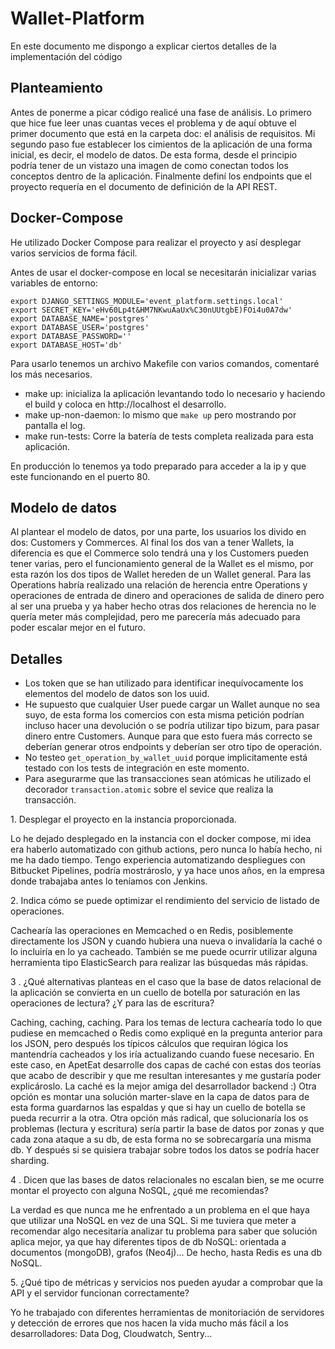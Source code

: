 # Wallet-Platform

En este documento me dispongo a explicar ciertos detalles de la implementación del código 

## Planteamiento

Antes de ponerme a picar código realicé una fase de análisis. Lo primero que hice fue leer unas cuantas veces el problema y de aquí obtuve el primer documento que está en la carpeta doc: el análisis de requisitos.
Mi segundo paso fue establecer los cimientos de la aplicación de una forma inicial, es decir, el modelo de datos. De esta forma, desde el principio podría tener de un vistazo una imagen de como conectan todos los conceptos dentro de la aplicación.
Finalmente definí los endpoints que el proyecto requería en el documento de definición de la API REST.

## Docker-Compose

He utilizado Docker Compose para realizar el proyecto y así desplegar varios servicios de forma fácil.

Antes de usar el docker-compose en local se necesitarán inicializar varias variables de entorno:

```export WEB_ENVIRONMENT='LOCAL'
export DJANGO_SETTINGS_MODULE='event_platform.settings.local'
export SECRET_KEY='eHv60Lp4t&HM7NKwuAaUx%C30nUUtgbE)FOi4u0A7dw'
export DATABASE_NAME='postgres'
export DATABASE_USER='postgres'
export DATABASE_PASSWORD=''
export DATABASE_HOST='db'
```

Para usarlo tenemos un archivo Makefile con varios comandos, comentaré los más necesarios.

- make up: inicializa la aplicación levantando todo lo necesario y haciendo el build y coloca en http://localhost el desarrollo.
- make up-non-daemon: lo mismo que `make up` pero mostrando por pantalla el log.
- make run-tests: Corre la batería de tests completa realizada para esta aplicación.

En producción lo tenemos ya todo preparado para acceder a la ip y que este funcionando en el puerto 80.

## Modelo de datos

Al plantear el modelo de datos, por una parte, los usuarios los divido en dos: Customers y Commerces. Al final los dos van a tener Wallets, la diferencia es que el Commerce solo tendrá una y los Customers pueden tener varias, pero el funcionamiento general de la Wallet es el mismo, por esta razón los dos tipos de Wallet hereden de un Wallet general. Para las Operations habría realizado una relación de herencia entre Operations y operaciones de entrada de dinero and operaciones de salida de dinero pero al ser una prueba y ya haber hecho otras dos relaciones de herencia no le quería meter más complejidad, pero me parecería más adecuado para poder escalar mejor en el futuro.

## Detalles

 - Los token que se han utilizado para identificar inequívocamente los elementos del modelo de datos son los uuid.
 - He supuesto que cualquier User puede cargar un Wallet aunque no sea suyo, de esta forma los comercios con esta misma petición podrían incluso hacer una devolución o se podría utilizar tipo bizum, para pasar dinero entre Customers. Aunque para que esto fuera más correcto se deberían generar otros endpoints y deberían ser otro tipo de operación.
 - No testeo `get_operation_by_wallet_uuid` porque implicitamente está testado con los tests de integración en este momento.
 - Para asegurarme que las transacciones sean atómicas he utilizado el decorador `transaction.atomic` sobre el sevice que realiza la transacción.

1.​ Desplegar el proyecto en la instancia proporcionada.

Lo he dejado desplegado en la instancia con el docker compose, mi idea era haberlo automatizado con github actions, pero nunca lo había hecho, ni me ha dado tiempo.
Tengo experiencia automatizando despliegues con Bitbucket Pipelines, podría mostrároslo, y ya hace unos años, en la empresa donde trabajaba antes lo teníamos con Jenkins.

2.​ Indica cómo se puede optimizar el rendimiento del servicio de listado de operaciones.

Cachearía las operaciones en Memcached o en Redis, posiblemente directamente los JSON y cuando hubiera una nueva o invalidaría la caché o lo incluiría en lo ya cacheado.
También se me puede ocurrir utilizar alguna herramienta tipo ElasticSearch para realizar las búsquedas más rápidas.

3​ . ¿Qué alternativas planteas en el caso que la base de datos relacional de la aplicación se convierta en un cuello de botella por saturación en las operaciones de lectura? ¿Y para las de escritura?

Caching, caching, caching. Para los temas de lectura cachearía todo lo que pudiese en memcached o Redis como expliqué en la pregunta anterior para los JSON, pero después los típicos cálculos que requiran lógica los mantendría cacheados y los iría actualizando cuando fuese necesario. En este caso, en ApetEat desarrolle dos capas de caché con estas dos teorías que acabo de describir y que me resultan interesantes y me gustaría poder explicároslo. La caché es la mejor amiga del desarrollador backend :)
Otra opción es montar una solución marter-slave en la capa de datos para de esta forma guardarnos las espaldas y que si hay un cuello de botella se pueda recurrir a la otra.
Otra opción más radical, que solucionaría los os problemas (lectura y escritura) sería partir la base de datos por zonas y que cada zona ataque a su db, de esta forma no se sobrecargaría una misma db. Y después si se quisiera trabajar sobre todos los datos se podría hacer sharding.

4​ . Dicen que las bases de datos relacionales no escalan bien, se me ocurre montar el proyecto con alguna NoSQL, ¿qué me recomiendas?

La verdad es que nunca me he enfrentado a un problema en el que haya que utilizar una NoSQL en vez de una SQL. Si me tuviera que meter a recomendar algo necesitaría analizar tu problema para saber que solución aplica mejor, ya que hay diferentes tipos de db NoSQL: orientada a documentos (mongoDB), grafos (Neo4j)...
De hecho, hasta Redis es una db NoSQL.

5.​ ¿Qué tipo de métricas y servicios nos pueden ayudar a comprobar que la API y el servidor funcionan correctamente?

Yo he trabajado con diferentes herramientas de monitoriación de servidores y detección de errores que nos hacen la vida mucho más fácil a los desarrolladores: Data Dog, Cloudwatch, Sentry...